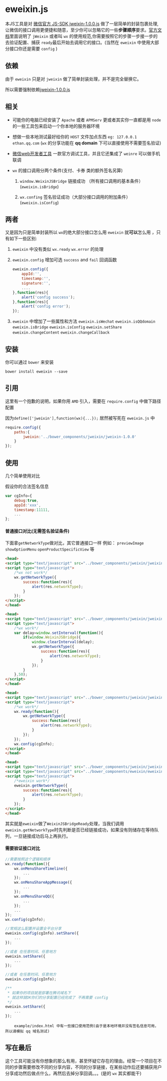 # eweixin.js

本JS工具是对 [微信官方 JS-SDK jweixin-1.0.0.js](https://res.wx.qq.com/open/js/jweixin-1.0.0.js) 做了一层简单的封装包裹处理,让微信的接口调用更便捷和随意，至少你可以忽略它的一些**步骤顺序**要求。[官方文档](http://mp.weixin.qq.com/wiki/7/aaa137b55fb2e0456bf8dd9148dd613f.html)里面说明了 `jWeixin` 或者叫 `wx` 的使用规范,你需要按照它的步骤一步接一步的去验证配置、捕获 `ready`最后开始去调用它的接口。(当然在 `eweixin` 中使用大部分接口你还是需要 `config` )

## 依赖

由于 `eweixin` 只是对 `jweixin` 做了简单封装处理，并不是完全替换它。

所以需要强制依赖[jweixin-1.0.0.js](https://github.com/EthanZhong/jweixin.git#1.0.0)

## 相关

* 可能你的电脑已经安装了 `Apache` 或者 `APMServ` 更或者其实你一直都是用 `node` 的一些工具包来启动一个你本地的服务器环境

* 想做一些本地测试最好给你的 `HOST` 文件加点东西 `eg: 127.0.0.1  ethan.qq.com`  (`wx` 的分享功能在 **qq domain** 下可以直接使用不需要签名验证)

* [微信web开发者工具](http://mp.weixin.qq.com/wiki/10/e5f772f4521da17fa0d7304f68b97d7e.html) 一款官方调试工具，并且它还集成了 `weinre` 可以做手机联调
 
* `wx` 的接口调用分两个条件(支付、卡券 类的额外签名另算)

	1. `window.WeixinJSBridge` 链接成功 （所有接口调用的基本条件）(`eweixin.isBridge`)

	2. `wx.confing` 签名验证成功（大部分接口调用的附加条件）(`eweixin.isConfig`)

## 两者

又是因为只是简单封装所以 `wx`的绝大部分接口怎么用 `eweixin` 就**可以**怎么用 ，只有如下一些区别:

1. `eweixin` 中没有类似 `wx.ready` `wx.error` 的处理 

2. `eweixin.config` 增加可选 `success` and `fail` 回调函数
	
	```js
	eweixin.config({
		appId:'',
		timestamp:'',
		signature:'',
		....
	},function(res){
		alert('config success');
	},function(res){
		alert('config error');
	});
	```
3. `eweixin` 中增加了一些属性和方法 `eweixin.isWechat` `eweixin.isQQdomain` `eweixin.isBridge` `eweixin.isConfig`  `eweixin.setShare`  `eweixin.changeContent`  `eweixin.changeCallback`



## 安装

你可以通过 `bower` 来安装

```shell
bower install eweixin --save
```

## 引用

这里有一个抱歉的说明，如果你用 `AMD` 引入，需要在 `require.config` 中做下路径配置

因为`define(['jweixin'],function(wx){...});` 居然被写死在 `eweixin.js` 中

```js
require.config({
	paths:{
		jweixin:'../bower_components/jweixin/jweixin-1.0.0'
	}
});
```
 
## 使用

几个简单使用对比

假设你的合法签名信息

```js
var cgInfo={
	debug:true,
	appId:'xxx',
	timestamp:11111,
	...
};
```

#### 普通接口对比(无需签名验证条件)

下面拿`getNetworkType`做对比，其它普通接口一样 例如： `previewImage` `showOptionMenu` `openProductSpecificView` 等

```html
<head>
<script type="text/javascript" src="../bower_components/jweixin/jweixin-1.0.0.js"></script>
<script type="text/javascript">
	/*wx not work*/
	wx.getNetworkType({
		success:function(res){
			alert(res.networkType);
		}
	});
</script>
</head>
```

```html
<head>
<script type="text/javascript" src="../bower_components/jweixin/jweixin-1.0.0.js"></script>
<script type="text/javascript">
	/*wx work*/
	var delay=window.setInterval(function(){
		if(window.WeixinJSBridge){
			window.clearInterval(delay);
			wx.getNetworkType({
				success:function(res){
					alert(res.networkType);
				}
			});
		}
	},50);
</script>
</head>
```

```html
<head>
<script type="text/javascript" src="../bower_components/jweixin/jweixin-1.0.0.js"></script>
<script type="text/javascript">
	/*wx work*/
	wx.ready(function(){
		wx.getNetworkType({
			success:function(res){
				alert(res.networkType);
			}
		});
	});
	wx.config(cgInfo);
</script>
</head>
```

```html
<head>
<script type="text/javascript" src="../bower_components/jweixin/jweixin-1.0.0.js"></script>
<script type="text/javascript" src="../bower_components/eweixin/eweixin.js"></script>
<script type="text/javascript">
	/*eweixin work*/
	eweixin.getNetworkType({
		success:function(res){
			alert(res.networkType);
		}
	});
</script>
</head>
```

其实就是`eweixin`做了`WeixinJSBridgeReady`处理，当我们调用`eweixin.getNetworkType`时先判断是否已经链接成功，如果没有则储存在等待队列，一旦链接成功后马上再执行。

#### 需要验证接口对比

```js
//需要按照这个逻辑和顺序
wx.ready(function(){
	wx.onMenuShareTimeline({
		...
	});
	wx.onMenuShareAppMessage({
		...
	});
	wx.onMenuShareQQ({
		...
	});
	...
});
wx.config(cgInfo);

```

```js
//常规这么配置并设置全平台分享
eweixin.config(cgInfo).setShare({
	...
});
```

```js
//或者 在任意时间、任意地方
eweixin.setShare({
	...
});
```

```js
//或者 在任意时间、任意地方
eweixin.config(cgInfo);
```

```js
/**
 * 如果你的项目就是部署在腾讯域名下
 * 就这样就OK你们的分享配置已经完成了 不再需要 config 
 */
eweixin.setShare({
	...
});
```

		example/index.html 中有一些接口使用范例(由于是本地环境并没有签名信息可用，所以请模拟 qq 域名测试)


## 写在最后

这个工具可能没有你想象的那么有用，甚至怀疑它存在的理由。经常一个项目在不同的步骤需要修改不同的分享内容，不同的分享链接，在某些动作后还要捕获用户分享成功然后做点什么，再然后去掉分享回调。。。(是的 `wx` 其实都能干)